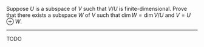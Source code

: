 Suppose $U$ is a subspace of $V$ such that $V/U$ is finite-dimensional. Prove that there exists a subspace $W$ of $V$ such that $\dim W = \dim V/U$ and $V = U \oplus W$.

---

TODO